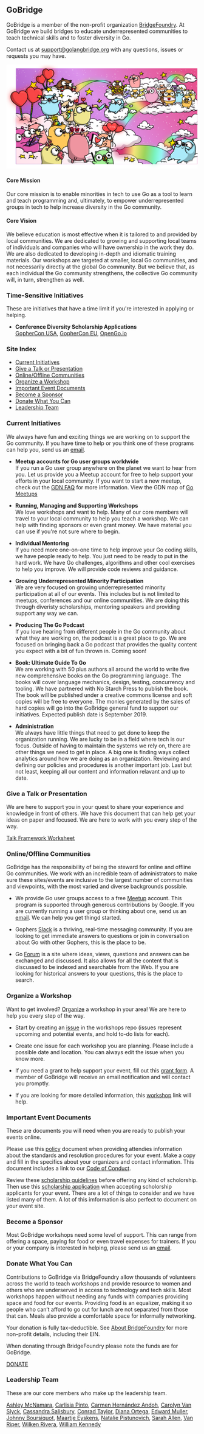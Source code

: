 ## GoBridge
GoBridge is a member of the non-profit organization [BridgeFoundry](https://bridgefoundry.org). At GoBridge we build bridges to educate underrepresented communities to teach technical skills and to foster diversity in Go.

Contact us at [support@golangbridge.org](mailto:support@golangbridge.org) with any questions, issues or requests you may have.

![](gb_header.png)

#### Core Mission
Our core mission is to enable minorities in tech to use Go as a tool to learn and teach programming and, ultimately, to empower underrepresented groups in tech to help increase diversity in the Go community.

#### Core Vision
We believe education is most effective when it is tailored to and provided by local communities. We are dedicated to growing and supporting local teams of individuals and companies who will have ownership in the work they do. We are also dedicated to developing in-depth and idiomatic training materials. Our workshops are targeted at smaller, local Go communities, and not necessarily directly at the global Go community. But we believe that, as each individual the Go community strengthens, the collective Go community will, in turn, strengthen as well.

### Time-Sensitive Initiatives
These are initiatives that have a time limit if you're interested in applying or helping.

* **Conference Diversity Scholarship Applications**  
[GopherCon USA](https://docs.google.com/forms/d/e/1FAIpQLSdUQRBruxKKepEiyVjN13SZdiBDeT7TOWKm6UM6PmqUOep6kA/viewform), [GopherCon EU](https://www.gophercon.es/#diversityscholarship), [OpenGo.io](https://opengo.io/diversity)

### Site Index
* [Current Initiatives](https://github.com/gobridge/about-us#current-initiatives)
* [Give a Talk or Presentation](https://github.com/gobridge/about-us#give-a-talk-or-presentation)
* [Online/Offline Communities](https://github.com/gobridge/about-us#online-communities)
* [Organize a Workshop](https://github.com/gobridge/about-us#organize-a-workshop)
* [Important Event Documents](https://github.com/gobridge/about-us#inportant-event-documents)
* [Become a Sponsor](https://github.com/gobridge/about-us#become-a-sponsor)
* [Donate What You Can](https://github.com/gobridge/about-us#donate-what-you-can)
* [Leadership Team](https://github.com/gobridge/about-us#leadership-team)

### Current Initiatives
We always have fun and exciting things we are working on to support the Go community. If you have time to help or you think one of these programs can help you, send us an [email](mailto:support@golangbridge.org).

* **Meetup accounts for Go user groups worldwide**  
If you run a Go user group anywhere on the planet we want to hear from you. Let us provide you a Meetup account for free to help support your efforts in your local community. If you want to start a new meetup, check out the [GDN FAQ](gdn-organizers.gobridge.org) for more information. View the GDN map of [Go Meetups](gdn.gobridge.org)

* **Running, Managing and Supporting Workshops**  
We love workshops and want to help. Many of our core members will travel to your local community to help you teach a workshop. We can help with finding sponsors or even grant money. We have material you can use if you're not sure where to begin.

* **Individual Mentoring**  
If you need more one-on-one time to help improve your Go coding skills, we have people ready to help. You just need to be ready to put in the hard work. We have Go challenges, algorithms and other cool exercises to help you improve. We will provide code reviews and guidance.

* **Growing Underrepresented Minority Participation**  
We are very focused on growing underrepresented minority participation at all of our events. This includes but is not limited to meetups, conferences and our online communities. We are doing this through diveristy scholarships, mentoring speakers and providing support any way we can.

* **Producing The Go Podcast**  
If you love hearing from different people in the Go community about what they are working on, the podcast is a great place to go. We are focused on bringing back a Go podcast that provides the quality content you expect with a bit of fun thrown in. Coming soon!

* **Book: Ultimate Guide To Go**  
We are working with 50 plus authors all around the world to write five new comprehensive books on the Go programming language. The books will cover language mechanics, design, testing, concurrency and tooling. We have partnered with No Starch Press to publish the book. The book will be published under a creative commons license and soft copies will be free to everyone. The monies generated by the sales of hard copies will go into the GoBridge general fund to support our initiatives. Expected publish date is September 2019.

* **Administration**  
We always have little things that need to get done to keep the organization running. We are lucky to be in a field where tech is our focus. Outside of having to maintain the systems we rely on, there are other things we need to get in place. A big one is finding ways collect analytics around how we are doing as an organization. Reviewing and defining our policies and procedures is another important job. Last but not least, keeping all our content and information relavant and up to date.

### Give a Talk or Presentation
We are here to support you in your quest to share your experience and knowledge in front of others. We have this document that can help get your ideas on paper and focused. We are here to work with you every step of the way.

[Talk Framework Worksheet](https://docs.google.com/document/d/16llwMgq38wIt19Oj-TrunrPsfczrCNgvIqioslcdb6Q)

### Online/Offline Communities
GoBridge has the responsibility of being the steward for online and offline Go communities. We work with an incredible team of administrators to make sure these sites/events are inclusive to the largest number of communities and viewpoints, with the most varied and diverse backgrounds possible.

* We provide Go user groups access to a free [Meetup](https://www.meetup.com/pro/go) account. This program is supported through generous contributions by Google. If you are currently running a user group or thinking about one, send us an [email](mailto:gdn@gobridge.org). We can help you get thingd started.

* Gophers [Slack](https://invite.slack.golangbridge.org/) is a thriving, real-time messaging community. If you are looking to get immediate answers to questions or join in conversation about Go with other Gophers, this is the place to be.

* Go [Forum](https://forum.golangbridge.org/) is a site where ideas, views, questions and answers can be exchanged and discussed. It also allows for all the content that is discussed to be indexed and searchable from the Web. If you are looking for historical answers to your questions, this is the place to search.

### Organize a Workshop
Want to get involved? [Organize](https://github.com/gobridge/organizing) a workshop in your area! We are here to help you every step of the way.

* Start by creating an [issue](https://github.com/gobridge/workshops/issues) in the workshops repo (issues represent upcoming and potential events, and hold to-do lists for each).

* Create one issue for each workshop you are planning. Please include a possible date and location. You can always edit the issue when you know more.

* If you need a grant to help support your event, fill out this [grant form](https://docs.google.com/forms/d/e/1FAIpQLSfKPyI0kcPqr18i18x-yErKoCayKMxylbhMBe4fdgDuMe6LYQ/viewform). A member of GoBridge will receive an email notification and will contact you promptly.

* If you are looking for more detailed information, this [workshop](https://github.com/gobridge/workshops) link will help.

### Important Event Documents
These are documents you will need when you are ready to publish your events online.

Please use this [policy](http://policies.golangbridge.org) document when providing attendies information about the standards and resolution procedures for your event. Make a copy and fill in the specifics about your organizers and contact information. This document includes a link to our [Code of Conduct](http://coc.golangbridge.org).

Review these [scholarship guidelines](https://github.com/gobridge/about-us/blob/master/scholarship_guidelines.md) before offering any kind of scholorship. Then use this [scholarship application](https://github.com/gobridge/about-us/blob/master/scholarship_app.md) when accepting scholorship applicants for your event. There are a lot of things to consider and we have listed many of them. A lot of this imformation is also perfect to document on your event site.

### Become a Sponsor
Most GoBridge workshops need some level of support. This can range from offering a space, paying for food or even travel expenses for trainers. If you or your company is interested in helping, please send us an [email](mailto:support@golangbridge.org).

### Donate What You Can
Contributions to GoBridge via BridgeFoundry allow thousands of volunteers across the world to teach workshops and provide resource to women and others who are underserved in access to technology and tech skills. Most workshops happen without needing any funds with companies providing space and food for our events. Providing food is an equalizer, making it so people who can’t afford to go out for lunch are not separated from those that can. Meals also provide a comfortable space for informally networking.

Your donation is fully tax-deductible. See [About BridgeFoundry](https://bridgefoundry.org/about) for more non-profit details, including their EIN.

When donating through BridgeFoundry please note the funds are for GoBridge.

[DONATE](https://bridgefoundry.org/donate)

### Leadership Team
These are our core members who make up the leadership team.

[Ashley McNamara](https://twitter.com/ashleymcnamara),
[Carlisia Pinto](https://twitter.com/carlisia),
[Carmen Hernández Andoh](https://twitter.com/carmatrocity),
[Carolyn Van Slyck](https://twitter.com/carolynvs),
[Cassandra Salisbury](https://twitter.com/Cassandraoid),
[Conrad Taylor](https://twitter.com/conradwt),
[Diana Ortega](https://twitter.com/dicaormu),
[Edward Muller](https://twitter.com/freeformz), 
[Johnny Boursiquot](https://twitter.com/jboursiquot),
[Maartje Eyskens](https://twitter.com/MaartjeME),
[Natalie Pistunovich](https://twitter.com/NataliePis),
[Sarah Allen](https://twitter.com/ultrasaurus),
[Van Riper](https://twitter.com/vanriper),
[Wilken Rivera](https://twitter.com/wilkenrivera),
[William Kennedy](https://twitter.com/goinggodotnet)
